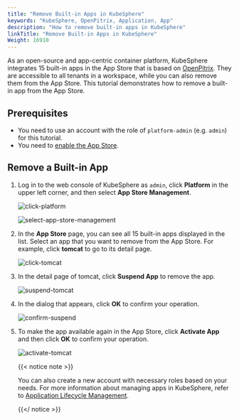 ```yaml
---
title: "Remove Built-in Apps in KubeSphere"
keywords: "KubeSphere, OpenPitrix, Application, App"
description: "How to remove built-in apps in KubeSphere"
linkTitle: "Remove Built-in Apps in KubeSphere"
Weight: 16910
---
```


As an open-source and app-centric container platform, KubeSphere integrates 15 built-in apps in the App Store that is based on [OpenPitrix](https://github.com/openpitrix/openpitrix). They are accessible to all tenants in a workspace, while you can also remove them from the App Store. This tutorial demonstrates how to remove a built-in app from the App Store.

## Prerequisites

- You need to use an account with the role of `platform-admin` (e.g. `admin`) for this tutorial.
- You need to [enable the App Store](../../../pluggable-components/app-store/).

## Remove a Built-in App

1. Log in to the web console of KubeSphere as `admin`, click **Platform** in the upper left corner, and then select **App Store Management**.

   ![click-platform](/images/docs/faq/applications/remove-built-in-apps/click-platform.PNG)

   ![select-app-store-management](/images/docs/faq/applications/remove-built-in-apps/select-app-store-management.PNG)

2. In the **App Store** page, you can see all 15 built-in apps displayed in the list. Select an app that you want to remove from the App Store. For example, click **tomcat** to go to its detail page.

   ![click-tomcat](/images/docs/faq/applications/remove-built-in-apps/click-tomcat.PNG)

3. In the detail page of tomcat, click **Suspend App** to remove the app.

   ![suspend-tomcat](/images/docs/faq/applications/remove-built-in-apps/suspend-tomcat.PNG)

4. In the dialog that appears, click **OK** to confirm your operation.

   ![confirm-suspend](/images/docs/faq/applications/remove-built-in-apps/confirm-suspend.PNG)

5. To make the app available again in the App Store, click **Activate App** and then click **OK** to confirm your operation.

   ![activate-tomcat](/images/docs/faq/applications/remove-built-in-apps/activate-tomcat.PNG)

   {{< notice note >}}

   You can also create a new account with necessary roles based on your needs. For more information about managing apps in KubeSphere, refer to [Application Lifecycle Management](../../../application-store/app-lifecycle-management/).

   {{</ notice >}}
